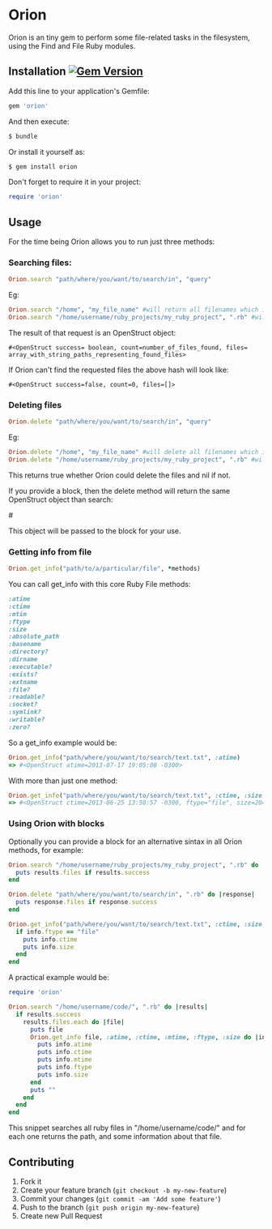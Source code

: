 # Orion

Orion is an tiny gem to perform some file-related tasks in the filesystem, using the Find and File Ruby modules.

## Installation [![Gem Version](https://badge.fury.io/rb/orion.png)](http://badge.fury.io/rb/orion)

Add this line to your application's Gemfile:

```ruby
gem 'orion'
```
And then execute:

```bash
$ bundle
```
Or install it yourself as:

```bash
$ gem install orion
```
Don't forget to require it in your project:

```ruby 
require 'orion'
```
## Usage

For the time being Orion allows you to run just three methods:

### Searching files:
```ruby
Orion.search "path/where/you/want/to/search/in", "query"
```
Eg:
```ruby
Orion.search "/home", "my_file_name" #will return all filenames which include my_file_name
Orion.search "/home/username/ruby_projects/my_ruby_project", ".rb" #will return all ruby files in my_ruby_project directory
```
The result of that request is an OpenStruct object:
    
    #<OpenStruct success= boolean, count=number_of_files_found, files= array_with_string_paths_representing_found_files> 

If Orion can't find the requested files the above hash will look like:
    
    #<OpenStruct success=false, count=0, files=[]> 

### Deleting files

```ruby
Orion.delete "path/where/you/want/to/search/in", "query"
```
Eg:

```ruby
Orion.delete "/home", "my_file_name" #will delete all filenames which include my_file_name
Orion.delete "/home/username/ruby_projects/my_ruby_project", ".rb" #will delete all ruby files in my_ruby_project directory
```
This returns true whether Orion could delete the files and nil if not.

If you provide a block, then the delete method will return the same OpenStruct object than search:

#<OpenStruct success= boolean, count=number_of_deleted_files, files= array_with_string_paths_representing_deleted_files>

This object will be passed to the block for your use.

### Getting info from file

```ruby
Orion.get_info("path/to/a/particular/file", *methods)
```
You can call get_info with this core Ruby File methods:
```ruby
:atime
:ctime 
:mtim 
:ftype
:size 
:absolute_path 
:basename
:directory? 
:dirname
:executable? 
:exists? 
:extname 
:file?
:readable?
:socket?
:symlink? 
:writable?
:zero?
```
So a get_info example would be:

```ruby
Orion.get_info("path/where/you/want/to/search/text.txt", :atime)
=> #<OpenStruct atime=2013-07-17 19:05:08 -0300>
```
With more than just one method:

```ruby
Orion.get_info("path/where/you/want/to/search/text.txt", :ctime, :size, :ftype, :writable?)
=> #<OpenStruct ctime=2013-06-25 13:58:57 -0300, ftype="file", size=204, writable=true>
```

### Using Orion with blocks 

Optionally you can provide a block for an alternative sintax in all Orion methods, for example:

```ruby
Orion.search "/home/username/ruby_projects/my_ruby_project", ".rb" do |results|
  puts results.files if results.success 
end

Orion.delete "path/where/you/want/to/search/in", ".rb" do |response|
  puts response.files if response.success 
end

Orion.get_info("path/where/you/want/to/search/text.txt", :ctime, :size, :ftype) do |info|
  if info.ftype == "file"
    puts info.ctime
    puts info.size
  end
end
```
A practical example would be:
```ruby   
require 'orion'

Orion.search "/home/username/code/", ".rb" do |results|
  if results.success
    results.files.each do |file|
      puts file
      Orion.get_info file, :atime, :ctime, :mtime, :ftype, :size do |info|
        puts info.atime
        puts info.ctime
        puts info.mtime
        puts info.ftype
        puts info.size
      end
      puts ""
    end
  end
end
```
This snippet searches all ruby files in "/home/username/code/" and for each one returns the path, and some information about that file.

## Contributing

1. Fork it
2. Create your feature branch (`git checkout -b my-new-feature`)
3. Commit your changes (`git commit -am 'Add some feature'`)
4. Push to the branch (`git push origin my-new-feature`)
5. Create new Pull Request
